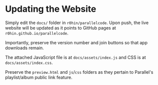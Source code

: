 # Updating the Website
Simply edit the `docs/` folder in `r0hin/parallelcode`. Upon push, the live website will be updated as it points to GitHub pages at `r0hin.github.io/parallelcode`.

Importantly, preserve the version number and join buttons so that app downloads remain.

The attached JavaScript file is at `docs/assets/index.js` and CSS is at `docs/assets/index.css`. 

Preserve the `preview.html` and `js`/`css` folders as they pertain to Parallel's playlist/album public link feature.